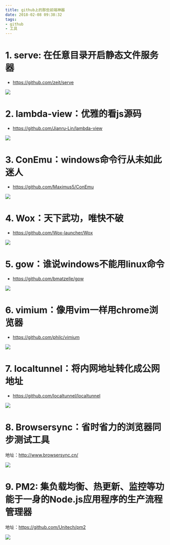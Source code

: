 ```yaml
---
title: github上的那些前端神器
date: 2018-02-08 09:38:32
tags:
- github
- 工具
---
```


# 1. serve: 在任意目录开启静态文件服务器
- https://github.com/zeit/serve

![](http://p3alsaatj.bkt.clouddn.com/20180208093930_pRnErF_Screenshot.jpeg)


# 2. lambda-view：优雅的看js源码
- https://github.com/Jianru-Lin/lambda-view

![](http://p3alsaatj.bkt.clouddn.com/20180208093942_n2HZ5Z_Screenshot.jpeg)


# 3. ConEmu：windows命令行从未如此迷人
- https://github.com/Maximus5/ConEmu

![](http://p3alsaatj.bkt.clouddn.com/20180208093958_rE9cvM_Screenshot.jpeg)

# 4. Wox：天下武功，唯快不破
- https://github.com/Wox-launcher/Wox

![](http://p3alsaatj.bkt.clouddn.com/20180208094014_SJzmnb_Screenshot.jpeg)


# 5. gow：谁说windows不能用linux命令
- https://github.com/bmatzelle/gow

![](http://p3alsaatj.bkt.clouddn.com/20180208094028_KBQKT0_Screenshot.jpeg)


# 6. vimium：像用vim一样用chrome浏览器
- https://github.com/philc/vimium

![](http://p3alsaatj.bkt.clouddn.com/20180208094044_xVRMWm_Screenshot.jpeg)

# 7. localtunnel：将内网地址转化成公网地址
- https://github.com/localtunnel/localtunnel

![](http://p3alsaatj.bkt.clouddn.com/20180208094058_E8pr8Z_Screenshot.jpeg)

# 8. Browsersync：省时省力的浏览器同步测试工具

地址：http://www.browsersync.cn/

![](http://p3alsaatj.bkt.clouddn.com/20180208094111_5udBpr_Screenshot.jpeg)

# 9. PM2: 集负载均衡、热更新、监控等功能于一身的Node.js应用程序的生产流程管理器
地址：https://github.com/Unitech/pm2

![](http://p3alsaatj.bkt.clouddn.com/20180208094127_Wj5s2J_Screenshot.jpeg)
